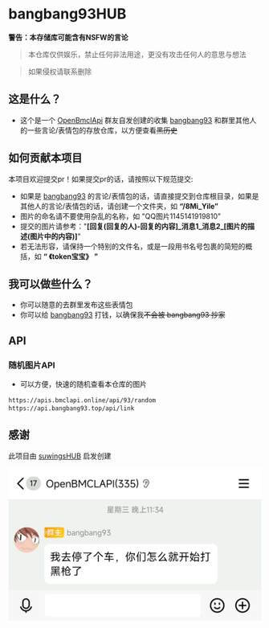 # bangbang93HUB
**警告：本存储库可能含有NSFW的言论**
> 本仓库仅供娱乐，禁止任何非法用途，更没有攻击任何人的意思与想法

> 如果侵权请联系删除

## 这是什么？  
- 这个是一个 [OpenBmclApi](https://github.com/bangbang93/openbmclapi) 群友自发创建的收集 [bangbang93](https://github.com/bangbang93) 和群里其他人的一些言论/表情包的存放仓库，以方便查看~~黑历史~~

## 如何贡献本项目
本项目欢迎提交pr！如果提交pr的话，请按照以下规范提交:
- 如果是 [bangbang93](https://github.com/bangbang93) 的言论/表情包的话，请直接提交到仓库根目录，如果是其他人的言论/表情包的话，请创建一个文件夹，如 **“/8Mi_Yile”**
- 图片的命名请不要使用杂乱的名称，如 "QQ图片1145141919810"
- 提交的图片请参考："**[回复(回复的人)-回复的内容]\_消息1\_消息2\_[图片的描述(图片中的内容)]**"
- 若无法形容，请保持一个特别的文件名，或是一段用书名号包裹的简短的概括，如 **“ 《token宝宝》 ”**

## 我可以做些什么？  
- 你可以随意的去群里发布这些表情包  
- 你可以给 [bangbang93](https://afdian.net/@bangbang93) 打钱，以确保我~~不会被 bangbang93 抄家~~
 
## API

### 随机图片API
- 可以方便，快速的随机查看本仓库的图片
```
https://apis.bmclapi.online/api/93/random
https://api.bangbang93.top/api/link
```

## 感谢
此项目由 [suwingsHUB](https://github.com/liyxii/suwingsHUB) 启发创建


![bangbang93](./我去停了个车_你们怎么开始打黑枪了.jpg)
